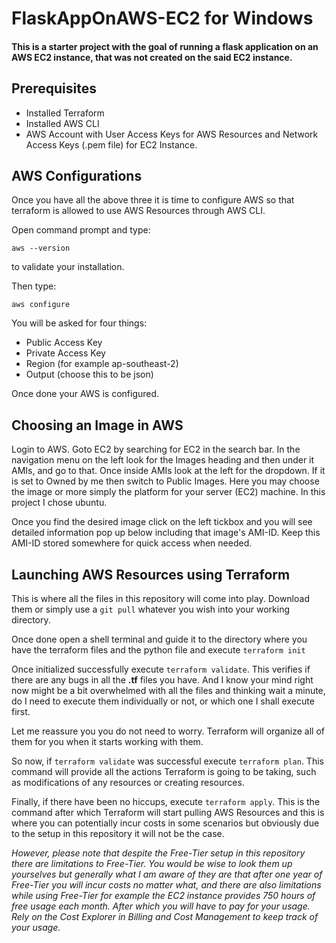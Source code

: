 # FlaskAppOnAWS-EC2 for Windows

#### This is a starter project with the goal of running a flask application on an AWS EC2 instance, that was not created on the said EC2 instance.

## Prerequisites

- Installed Terraform
- Installed AWS CLI
- AWS Account with User Access Keys for AWS Resources and Network Access Keys (.pem file) for EC2 Instance. 

## AWS Configurations

Once you have all the above three it is time to configure AWS so that terraform is allowed to use AWS Resources through AWS CLI.

Open command prompt and type:

`aws --version`

to validate your installation.

Then type:

`aws configure`

You will be asked for four things:

- Public Access Key
- Private Access Key
- Region (for example ap-southeast-2)
- Output (choose this to be json)

Once done your AWS is configured.

## Choosing an Image in AWS

Login to AWS. Goto EC2 by searching for EC2 in the search bar. In the navigation menu on the left look for the Images heading and
then under it AMIs, and go to that. Once inside AMIs look at the left for the dropdown. If it is set to Owned by me then switch to Public Images.
Here you may choose the image or more simply the platform for your server (EC2) machine. In this project I chose ubuntu.

Once you find the desired image click on the left tickbox and you will see detailed information pop up below including that image's AMI-ID.
Keep this AMI-ID stored somewhere for quick access when needed.

## Launching AWS Resources using Terraform

This is where all the files in this repository will come into play. Download them or simply use a `git pull` whatever you wish into your
working directory.

Once done open a shell terminal and guide it to the directory where you have the terraform files and the python file and execute `terraform init`

Once initialized successfully execute `terraform validate`. This verifies if there are any bugs in all the **.tf** files you have. And I know your mind right now might be a bit overwhelmed with all the files and thinking wait a minute, do I need to execute them individually or not, or which one I shall execute first.

Let me reassure you you do not need to worry. Terraform will organize all of them for you when it starts working with them.

So now, if `terraform validate` was successful execute `terraform plan`. This command will provide all the actions Terraform is going to be taking, such as modifications of any resources or creating resources.

Finally, if there have been no hiccups, execute `terraform apply`. This is the command after which Terraform will start pulling AWS Resources and this is where you can potentially incur costs in some scenarios but obviously due to the setup in this repository it will not be the case.

*However, please note that despite the Free-Tier setup in this repository there are limitations to Free-Tier. You would be wise to look them up yourselves but generally what I am aware of they are that after one year of Free-Tier you will incur costs no matter what, and there are also limitations while using Free-Tier for example the EC2 instance provides 750 hours of free usage each month. After which you will have to pay for your usage. Rely on the Cost Explorer in Billing and Cost Management to keep track of your usage.*